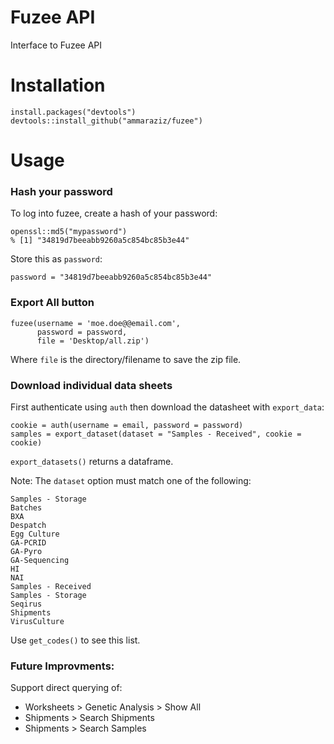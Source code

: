 # Fuzee API
Interface to Fuzee API

# Installation

    install.packages("devtools")
    devtools::install_github("ammaraziz/fuzee")

# Usage
### Hash your password
To log into fuzee, create a hash of your password:

    openssl::md5("mypassword")
    % [1] "34819d7beeabb9260a5c854bc85b3e44"
Store this as `password`:

    password = "34819d7beeabb9260a5c854bc85b3e44"

### Export All button
    fuzee(username = 'moe.doe@@email.com', 
          password = password,
          file = 'Desktop/all.zip')

Where `file` is the directory/filename to save the zip file.

### Download individual data sheets
First authenticate using `auth` then download the datasheet with `export_data`:

    cookie = auth(username = email, password = password)
    samples = export_dataset(dataset = "Samples - Received", cookie = cookie)

`export_datasets()` returns a dataframe.

Note: The `dataset` option must match one of the following:

	Samples - Storage
	Batches 
	BXA 
	Despatch 
	Egg Culture
	GA-PCRID
	GA-Pyro
	GA-Sequencing
	HI
	NAI
	Samples - Received
	Samples - Storage 
	Seqirus
	Shipments 
	VirusCulture 

Use `get_codes()` to see this list.

### Future Improvments:

Support direct querying of:

- Worksheets > Genetic Analysis > Show All
- Shipments > Search Shipments
- Shipments > Search Samples
